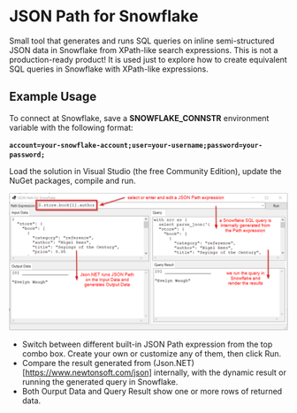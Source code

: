 JSON Path for Snowflake
==============================
Small tool that generates and runs SQL queries on inline semi-structured JSON data in Snowflake from XPath-like search expressions. This is not a production-ready product! It is used just to explore how to create equivalent SQL queries in Snowflake with XPath-like expressions.

Example Usage
-------------

To connect at Snowflake, save a **SNOWFLAKE_CONNSTR** environment variable with the following format:

**<code>account=your-snowflake-account;user=your-username;password=your-password;</code>**  

Load the solution in Visual Studio (the free Community Edition), update the NuGet packages, compile and run.

![Screen](/images/JSON-Path-for-Snowflake.png)

* Switch between different built-in JSON Path expression from the top combo box. Create your own or customize any of them, then click Run.  
* Compare the result generated from (Json.NET)[https://www.newtonsoft.com/json] internally, with the dynamic result or running the generated query in Snowflake.  
* Both Ourput Data and Query Result show one or more rows of returned data.  
